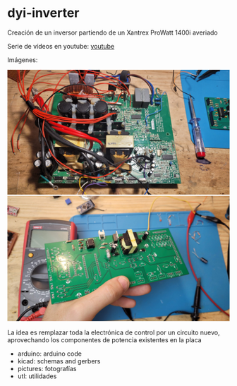 # dyi-inverter
Creación de un inversor partiendo de un Xantrex ProWatt 1400i averiado

Serie de vídeos en youtube:
[youtube](https://www.youtube.com/playlist?list=PLBt3mBwJQwRWf2Qoqq8KDot9ghxqB0hle)

Imágenes:

![PCB Xantrex](pictures/20230804_132924.jpg)
![PCB DYI](pictures/20230802_221654.jpg)

La idea es remplazar toda la electrónica de control por un circuito nuevo, aprovechando los componentes de potencia existentes en la placa

- arduino: arduino code
- kicad: schemas and gerbers
- pictures: fotografías
- utl: utilidades


